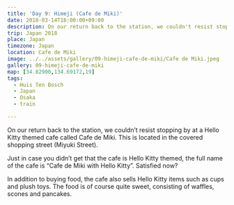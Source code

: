 ```yaml
---
title: 'Day 9: Himeji (Cafe de Miki)'
date: 2018-03-14T16:00:00+09:00
description: On our return back to the station, we couldn't resist stopping by at a Hello Kitty themed cafe called Cafe de Miki.
trip: Japan 2018
place: Japan
timezone: Japan
location: Cafe de Miki
image: ../../assets/gallery/09-himeji-cafe-de-miki/Cafe de Miki.jpeg
gallery: 09-himeji-cafe-de-miki
map: [34.82900,134.69172,19]
tags:
  - Huis Ten Bosch
  - Japan
  - Osaka
  - train

---
```

On our return back to the station, we couldn’t resist stopping by at a Hello Kitty themed cafe called Cafe de Miki. This is located in the covered shopping street (Miyuki Street).

Just in case you didn’t get that the cafe is Hello Kitty themed, the full name of the cafe is “Cafe de Miki with Hello Kitty”. Satisfied now?

In addition to buying food, the cafe also sells Hello Kitty items such as cups and plush toys. The food is of course quite sweet, consisting of waffles, scones and pancakes.
